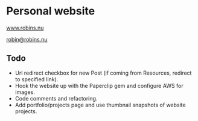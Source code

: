 # Personal website #

www.robins.nu

<robin@robins.nu>

## Todo ##
* Url redirect checkbox for new Post (if coming from Resources, redirect to specified link).
* Hook the website up with the Paperclip gem and configure AWS for images.
* Code comments and refactoring.
* Add portfolio/projects page and use thumbnail snapshots of website projects.
